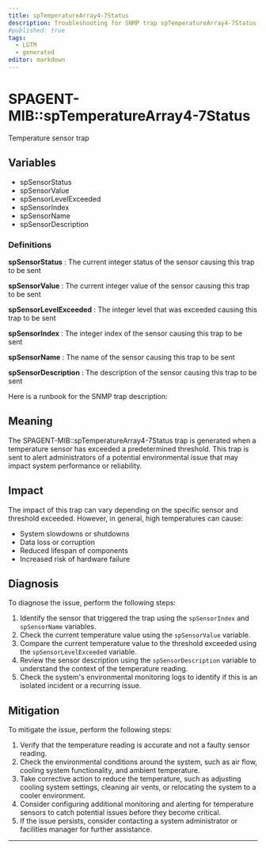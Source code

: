 ```yaml
---
title: spTemperatureArray4-7Status
description: Troubleshooting for SNMP trap spTemperatureArray4-7Status
#published: true
tags:
  - LGTM
  - generated
editor: markdown
---
```


# SPAGENT-MIB::spTemperatureArray4-7Status 

Temperature sensor trap 


## Variables


  - spSensorStatus
  - spSensorValue
  - spSensorLevelExceeded
  - spSensorIndex
  - spSensorName
  - spSensorDescription 

### Definitions 


**spSensorStatus** 
: The current integer status of the sensor causing this trap to be sent 

**spSensorValue** 
: The current integer value of the sensor causing this trap to be sent 

**spSensorLevelExceeded** 
: The integer level that was exceeded causing this trap to be sent 

**spSensorIndex** 
: The integer index of the sensor causing this trap to be sent 

**spSensorName** 
: The name of the sensor causing this trap to be sent 

**spSensorDescription** 
: The description of the sensor causing this trap to be sent 


Here is a runbook for the SNMP trap description:

## Meaning

The SPAGENT-MIB::spTemperatureArray4-7Status trap is generated when a temperature sensor has exceeded a predetermined threshold. This trap is sent to alert administrators of a potential environmental issue that may impact system performance or reliability.

## Impact

The impact of this trap can vary depending on the specific sensor and threshold exceeded. However, in general, high temperatures can cause:

* System slowdowns or shutdowns
* Data loss or corruption
* Reduced lifespan of components
* Increased risk of hardware failure

## Diagnosis

To diagnose the issue, perform the following steps:

1. Identify the sensor that triggered the trap using the `spSensorIndex` and `spSensorName` variables.
2. Check the current temperature value using the `spSensorValue` variable.
3. Compare the current temperature value to the threshold exceeded using the `spSensorLevelExceeded` variable.
4. Review the sensor description using the `spSensorDescription` variable to understand the context of the temperature reading.
5. Check the system's environmental monitoring logs to identify if this is an isolated incident or a recurring issue.

## Mitigation

To mitigate the issue, perform the following steps:

1. Verify that the temperature reading is accurate and not a faulty sensor reading.
2. Check the environmental conditions around the system, such as air flow, cooling system functionality, and ambient temperature.
3. Take corrective action to reduce the temperature, such as adjusting cooling system settings, cleaning air vents, or relocating the system to a cooler environment.
4. Consider configuring additional monitoring and alerting for temperature sensors to catch potential issues before they become critical.
5. If the issue persists, consider contacting a system administrator or facilities manager for further assistance.
---




